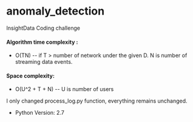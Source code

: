# anomaly_detection
InsightData Coding challenge

#### Algorithm time complexity :

- O(TN) -- if T > number of network under the given D. N is number of streaming data events.

#### Space complexity:

- O(U^2 + T + N)   --  U is number of users

I only changed process_log.py function, everything remains unchanged.

- Python Version: 2.7

